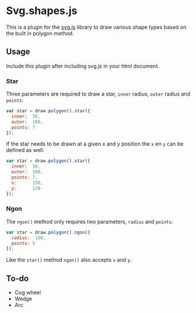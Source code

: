 # Svg.shapes.js

This is a plugin for the [svg.js](http://svgjs.com) library to draw various shape types based on the built in polygon method.


## Usage

Include this plugin after including svg.js in your html document.

### Star
Three parameters are required to draw a star, `inner` radius, `outer` radius and `points`:

```javascript
var star = draw.polygon().star({
  inner:  50,
  outer:  100,
  points: 7
});
```

If the star needs to be drawn at a given x and y position the `x` en `y` can be defined as well:

```javascript
var star = draw.polygon().star({
  inner:  50,
  outer:  100,
  points: 7,
  x:      150,
  y:      120
});
```

### Ngon
The `ngon()` method only requires two parameters, `radius` and `points`:

```javascript
var star = draw.polygon().ngon({
  radius:  150,
  points: 5
});
```

Like the `star()` method `ngon()` also accepts `x` and `y`.



## To-do
- Cog wheel
- Wedge
- Arc
